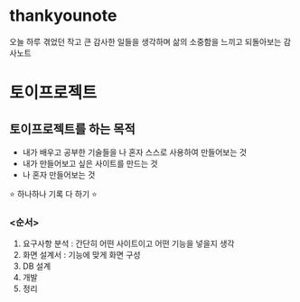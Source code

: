 # thankyounote
오늘 하루 겪었던 작고 큰 감사한 일들을 생각하며 삶의 소중함을 느끼고 되돌아보는 감사노트

# 토이프로젝트

## 토이프로젝트를 하는 목적

- 내가 배우고 공부한 기술들을 나 혼자 스스로 사용하여 만들어보는 것
- 내가 만들어보고 싶은 사이트를 만드는 것
- 나 혼자 만들어보는 것

⭐ 하나하나 기록 다 하기 ⭐

### <순서>

1. 요구사항 분석 : 간단히 어떤 사이트이고 어떤 기능을 넣을지 생각
2. 화면 설계서 : 기능에 맞게 화면 구성 
3. DB 설계 
4. 개발
5. 정리
